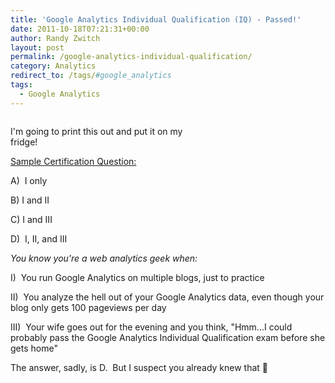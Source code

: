 ```yaml
---
title: 'Google Analytics Individual Qualification (IQ) - Passed!'
date: 2011-10-18T07:21:31+00:00
author: Randy Zwitch
layout: post
permalink: /google-analytics-individual-qualification/
category: Analytics
redirect_to: /tags/#google_analytics
tags:
  - Google Analytics
---
```

<div id="attachment_856" style="width: 310px" class="wp-caption alignright">
  <img class="size-full wp-image-856" title="google-iq-certificate" /wp-content/uploads/2011/10/google-iq-certificate.png?fit=300%2C231" alt="" srcset="http://i0.wp.com/randyzwitch.com/wp-content/uploads/2011/10/google-iq-certificate.png?w=300 300w, http://i0.wp.com/randyzwitch.com/wp-content/uploads/2011/10/google-iq-certificate.png?resize=150%2C115 150w" sizes="(max-width: 300px) 100vw, 300px" data-recalc-dims="1" />

  <p class="wp-caption-text">
    I'm going to print this out and put it on my fridge!
  </p>
</div>

<span style="text-decoration: underline;">Sample Certification Question:</span>

A)  I only

B) I and II

C) I and III

D)  I, II, and III

_You know you're a web analytics geek when:_

I)  You run Google Analytics on multiple blogs, just to practice

II)  You analyze the hell out of your Google Analytics data, even though your blog only gets 100 pageviews per day

III)  Your wife goes out for the evening and you think, "Hmm...I could probably pass the Google Analytics Individual Qualification exam before she gets home"

The answer, sadly, is D.  But I suspect you already knew that 🙂
